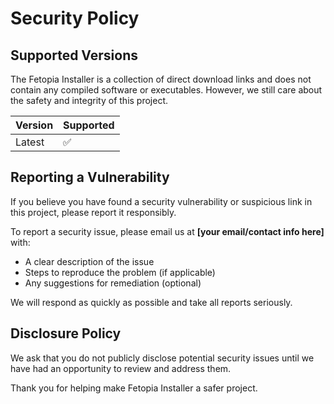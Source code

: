 # Security Policy

## Supported Versions

The Fetopia Installer is a collection of direct download links and does not contain any compiled software or executables. However, we still care about the safety and integrity of this project.

| Version | Supported |
|---------|-----------|
| Latest  | ✅         |

## Reporting a Vulnerability

If you believe you have found a security vulnerability or suspicious link in this project, please report it responsibly.

To report a security issue, please email us at **[your email/contact info here]** with:

- A clear description of the issue
- Steps to reproduce the problem (if applicable)
- Any suggestions for remediation (optional)

We will respond as quickly as possible and take all reports seriously.

## Disclosure Policy

We ask that you do not publicly disclose potential security issues until we have had an opportunity to review and address them.

Thank you for helping make Fetopia Installer a safer project.
